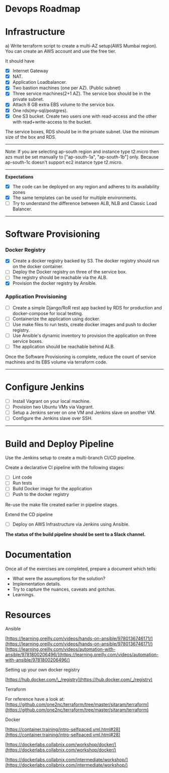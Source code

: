 # Devops Roadmap

# Infrastructure

a) Write terraform script to create a multi-AZ setup(AWS Mumbai region). You can create an AWS account and use the free tier.

It should have

- [x] Internet Gateway
- [x] NAT.
- [x] Application Loadbalancer.
- [x] Two bastion machines (one per AZ). (Public subnet)
- [x] Three service machines(2+1 AZ). The service box should be in the private subnet.
- [x] Attach 8 GB extra EBS volume to the service box.
- [x] One rds(my-sql/postgres).
- [x] One S3 bucket. Create two users one with read-access and the other with read+write-access to the bucket.

The service boxes, RDS should be in the private subnet.
Use the minimum size of the box and RDS.

---

Note: If you are selecting ap-south region and instance type t2.micro then azs must be set manually to ["ap-south-1a", "ap-south-1b"] only.
Because ap-south-1c doesn't support ec2 instance type t2.micro.

---

**Expectations**

- [x] The code can be deployed on any region and adheres to its availability zones
- [x] The same templates can be used for multiple environments.
- [ ] Try to understand the difference between ALB, NLB and Classic Load Balancer.

---

# Software Provisioning

### Docker Registry

- [x] Create a docker registry backed by S3. The docker registry should run on the docker container.
- [ ] Deploy the Docker registry on three of the service box.
- [ ] The registry should be reachable via the ALB.
- [x] Provision the docker registry by Ansible.

### Application Provisioning

- [ ] Create a simple Django/RoR rest app backed by RDS for production and docker-compose for local testing.
- [ ] Containerize the application using docker.
- [ ] Use make files to run tests, create docker images and push to docker registry.
- [ ] Use Ansible's dynamic inventory to provision the application on three service boxes.
- [ ] The application should be reachable behind ALB.

Once the Software Provisioning is complete, reduce the count of service machines and its EBS volume via terraform code.

---

# Configure Jenkins

- [ ] Install Vagrant on your local machine.
- [ ] Provision two Ubuntu VMs via Vagrant.
- [ ] Setup a Jenkins server on one VM and Jenkins slave on another VM.
- [ ] Configure the Jenkins slave over SSH.

---

# Build and Deploy Pipeline

Use the Jenkins setup to create a multi-branch CI/CD pipeline.

Create a declarative CI pipeline with the following stages:

- [ ] Lint code
- [ ] Run tests
- [ ] Build Docker image for the application
- [ ] Push to the docker registry

Re-use the make file created earlier in pipeline stages.

Extend the CD pipeline

- [ ] Deploy on AWS Infrastructure via Jenkins using Ansible.

**The status of the build pipeline should be sent to a Slack channel.**

# Documentation

Once all of the exercises are completed, prepare a document which tells:

- What were the assumptions for the solution?
- Implementation details.
- Try to capture the nuances, caveats and gotchas.
- Learnings.

# Resources

Ansible

[https://learning.oreilly.com/videos/hands-on-ansible/9780136746171/](https://learning.oreilly.com/videos/hands-on-ansible/9780136746171/) [https://learning.oreilly.com/videos/automation-with-ansible/9781800206496/](https://learning.oreilly.com/videos/automation-with-ansible/9781800206496/)

Setting up your own docker registry

[https://hub.docker.com/\_/registry](https://hub.docker.com/_/registry)

Terraform

For reference have a look at: [https://github.com/one2nc/terraform/tree/master/sitaram/terraform](https://github.com/one2nc/terraform/tree/master/sitaram/terraform)

Docker

[https://container.training/intro-selfpaced.yml.html#28](https://container.training/intro-selfpaced.yml.html#28)

[https://dockerlabs.collabnix.com/workshop/docker/](https://dockerlabs.collabnix.com/workshop/docker/)

[https://dockerlabs.collabnix.com/intermediate/workshop/](https://dockerlabs.collabnix.com/intermediate/workshop/)
